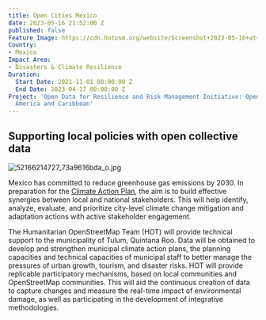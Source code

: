 ```yaml
---
title: Open Cities Mexico
date: 2023-05-16 21:52:00 Z
published: false
Feature Image: https://cdn.hotosm.org/website/Screenshot+2023-05-16+at+2.52.17+PM.png
Country:
- Mexico
Impact Area:
- Disasters & Climate Resilience
Duration:
  Start Date: 2021-11-01 00:00:00 Z
  End Date: 2023-04-17 00:00:00 Z
Project: 'Open Data for Resilience and Risk Management Initiative: Open Cities Latin
  America and Caribbean'
---
```


## Supporting local policies with open collective data

![52166214727_73a9616bda_o.jpg](https://cdn.hotosm.org/website/52166214727_73a9616bda_o.jpg)

Mexico has committed to reduce greenhouse gas emissions by 2030. In preparation for the [Climate Action Plan](https://www.gob.mx/sedatu/documentos/estrategia-nacional-de-ordenamiento-territorial-de-la-sedatu-2020-2040), the aim is to build effective synergies between local and national stakeholders. This will help identify, analyze, evaluate, and prioritize city-level climate change mitigation and adaptation actions with active stakeholder engagement.

The Humanitarian OpenStreetMap Team (HOT) will provide technical support to the municipality of Tulum, Quintana Roo. Data will be obtained to develop and strengthen municipal climate action plans, the planning capacities and technical capacities of municipal staff to better manage the pressures of urban growth, tourism, and disaster  risks. HOT will provide  replicable participatory mechanisms, based on local communities and OpenStreetMap communities.  This will aid  the continuous creation of data to capture changes and measure the real-time impact of environmental damage, as well as participating in the development of integrative methodologies.